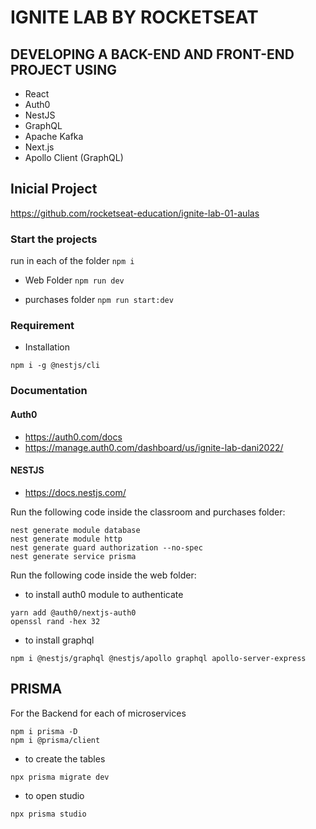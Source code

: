 # IGNITE LAB BY ROCKETSEAT

## DEVELOPING A BACK-END AND FRONT-END PROJECT USING

- React
- Auth0
- NestJS
- GraphQL
- Apache Kafka
- Next.js
- Apollo Client (GraphQL)

## Inicial Project
https://github.com/rocketseat-education/ignite-lab-01-aulas


### Start the projects
run in each of the folder
`npm i`

- Web Folder
`npm run dev` 

- purchases folder
`npm run start:dev`

### Requirement
- Installation

```
npm i -g @nestjs/cli
```

### Documentation

#### Auth0

- https://auth0.com/docs
- https://manage.auth0.com/dashboard/us/ignite-lab-dani2022/

#### NESTJS

- https://docs.nestjs.com/

Run the following code inside the classroom and purchases folder:

```
nest generate module database
nest generate module http
nest generate guard authorization --no-spec
nest generate service prisma
```

Run the following code inside the web folder:

- to install auth0 module to authenticate
```
yarn add @auth0/nextjs-auth0
openssl rand -hex 32
```

- to install graphql
```
npm i @nestjs/graphql @nestjs/apollo graphql apollo-server-express
```

## PRISMA
For the Backend for each of microservices
```
npm i prisma -D
npm i @prisma/client
```
- to create the tables
```
npx prisma migrate dev
```
- to open studio
```
npx prisma studio
```